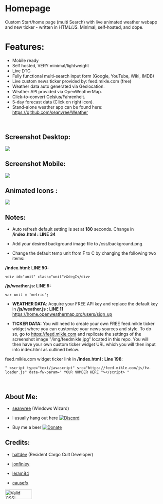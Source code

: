 # Homepage
Custom Start/home page (multi Search) with live animated weather webapp and new ticker -  written in HTML/JS. Minimal, self-hosted, and dope. 
<br>

# Features:
- Mobile ready
- Self hosted, VERY minimal/lightweight
- Live DTG
- Fully functional multi-search input form (Google, YouTube, Wiki, IMDB)
- Live custom news ticker provided by: feed.mikle.com (free)
- Weather data auto generated via Geolocation.
- Weather API provided via OpenWeatherMap.
- Click-to-convert Celsius/Fahrenheit.
- 5-day forecast data (Click on right icon).
- Stand-alone weather app can be found here:  https://github.com/seanvree/Weather

<br>

 
## Screenshot Desktop:

 <img src="https://i.imgur.com/I4MiBPO.png">

## Screenshot Mobile:

<img src="https://i.imgur.com/67bFzjd.jpg">

## Animated Icons :

<img src="https://i.imgur.com/Nf8H56C.png[/img]">


## Notes:

- Auto refresh default setting is set at **180** seconds. Change in **/index.html : LINE 34**


- Add your desired background image file to /css/background.png.


- Change the default temp unit from F to C by changing the following two items:

**/index.html: LINE 50:**

```
<div id="unit" class="unit">&degC</div>
```

**/js/weather.js: LINE 9:**

```
var unit = 'metric';
```


- **WEATHER DATA**: Acquire your FREE API key and replace the default key in **/js/weather.js : LINE 11**
 https://home.openweathermap.org/users/sign_up
 
 
 
 - **TICKER DATA:** You will need to create your own FREE feed.mikle ticker widget where you can customize your news sources and style.  To do so, go to https://feed.mikle.com and replicate the settings of the screenshot image "/img/feedmikle.jpg" located in this repo. You will then have your own custom ticker widget URL which you will then input into index.html as outlined below. 
 
 feed.mikle.com widget ticker link in **/index.html : Line 198**:  
 ```
 " <script type="text/javascript" src="https://feed.mikle.com/js/fw-loader.js" data-fw-param=" YOUR NUMBER HERE "></script> "
 ```
 


<br>

## About Me:

- [seanvree](https://github.com/seanvree) (Windows Wizard)

- I usually hang out here [![Discord](https://img.shields.io/discord/102860784329052160.svg)](https://discord.gg/j2XGCtH)
- Buy me a beer [![Donate](https://img.shields.io/badge/Donate-PayPal-green.svg)](https://paypal.me/seanvree)


## Credits:

- [haltdev](https://github.com/haltdev) (Resident Cargo Cult Developer)

- [jonfinley](https://github.com/jonfinley)

- [leram84](https://github.com/leram84)

- [causefx](https://github.com/causefx)


<p>
    <a href="https://jigsaw.w3.org/css-validator/check/referer">
        <img style="border:0;width:88px;height:31px"
            src="https://jigsaw.w3.org/css-validator/images/vcss-blue"
            alt="Valid CSS!" />
    </a>
</p>



